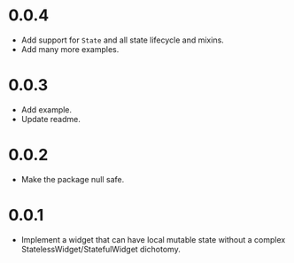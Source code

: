# 0.0.4

- Add support for `State` and all state lifecycle and mixins.
- Add many more examples.

# 0.0.3

- Add example.
- Update readme.

# 0.0.2

- Make the package null safe.

# 0.0.1

- Implement a widget that can have local mutable state without a complex
  StatelessWidget/StatefulWidget dichotomy.

